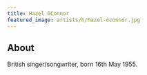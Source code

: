 ```yaml
---
title: Hazel OConnor
featured_image: artists/h/hazel-oconnor.jpg
---
```

## About

British singer/songwriter, born 16th May 1955.

